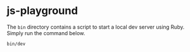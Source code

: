 # js-playground

The `bin` directory contains a script to start a local dev server using Ruby. Simply run the command below.

```sh
bin/dev
```
